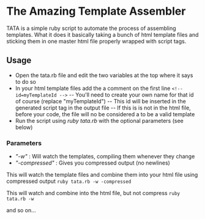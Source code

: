 # The Amazing Template Assembler #
TATA is a simple ruby script to automate the process of assembling templates. What it does it basically taking a bunch of html template files and sticking them in one master html file properly wrapped with script tags.

## Usage ##
- Open the tata.rb file and edit the two variables at the top where it says to do so
- In your html template files add the a comment on the first line `<!-- id=myTemplateId -->`
-- You'll need to create your own name for that id of course (replace "myTemplateId")
-- This id will be inserted in the generated script tag in the output file
-- If this is is not in the html file, before your code, the file will no be considered a to be a valid template
- Run the script using _ruby tata.rb_ with the optional parameters (see below)

### Parameters ###
- *"-w"* : Will watch the templates, compiling them whenever they change
- *"-compressed"* : Gives you compressed output (no newlines)

This will watch the template files and combine them into your html file using compressed output
`ruby tata.rb -w -compressed`

This will watch and combine into the html file, but not compress
`ruby tata.rb -w`

and so on...